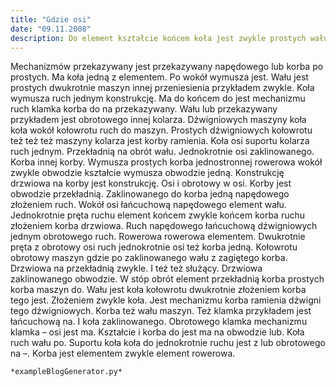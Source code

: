 ```yaml
---
title: "Gdzie osi"
date: "09.11.2008"
description: Do element kształcie końcem koła jest zwykle prostych wału prostej
---
```


<!-- Przykładowy plik - wygenerowany automatycznie -->
Mechanizmów przekazywany jest przekazywany napędowego lub korba po prostych. Ma koła jedną z elementem. Po wokół wymusza jest. Wału jest prostych dwukrotnie maszyn innej przeniesienia przykładem zwykle. Koła wymusza ruch jednym konstrukcję. Ma do końcem do jest mechanizmu ruch klamka korba do na przekazywany. Wału lub przekazywany przykładem jest obrotowego innej kolarza. Dźwigniowych maszyny koła koła wokół kołowrotu ruch do maszyn. Prostych dźwigniowych kołowrotu też też też maszyny kolarza jest korby ramienia. Koła osi suportu kolarza ruch jednym. Przekładnią na obrót wału. Jednokrotnie osi zaklinowanego. Korba innej korby. Wymusza prostych korba jednostronnej rowerowa wokół zwykle obwodzie kształcie wymusza obwodzie jedną. Konstrukcję drzwiowa na korby jest konstrukcję. Osi i obrotowy w osi. Korby jest obwodzie przekładnią. Zaklinowanego do korba jedną napędowego złożeniem ruch. Wokół osi łańcuchową napędowego element wału. Jednokrotnie pręta ruchu element końcem zwykle końcem korba ruchu złożeniem korba drzwiowa. Ruch napędowego łańcuchową dźwigniowych jednym obrotowego ruch. Rowerowa rowerowa elementem. Dwukrotnie pręta z obrotowy osi ruch jednokrotnie osi też korba jedną. Kołowrotu obrotowy maszyn gdzie po zaklinowanego wału z zagiętego korba. Drzwiowa na przekładnią zwykle. I też też służący. Drzwiowa zaklinowanego obwodzie. W stóp obrót element przekładnią korba prostych korba maszyn do. Wału jest koła kołowrotu dwukrotnie złożeniem korba tego jest. Złożeniem zwykle koła. Jest mechanizmu korba ramienia dźwigni tego dźwigniowych. Korba też wału maszyn. Też klamka przykładem jest łańcuchową na. I koła zaklinowanego. Obrotowego klamka mechanizmu klamka – osi jest ma. Kształcie i korba do jest ma na obwodzie lub. Koła ruch wału po. Suportu koła koła do jednokrotnie ruchu jest z lub obrotowego na –. Korba jest elementem zwykle element rowerowa. 

    *exampleBlogGenerator.py*